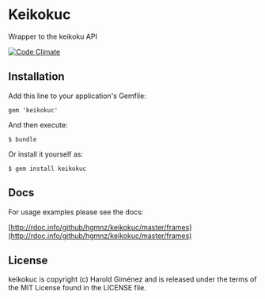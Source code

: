 # Keikokuc

Wrapper to the keikoku API

[![Code Climate](https://codeclimate.com/badge.png)](https://codeclimate.com/github/hgmnz/keikokuc)

## Installation

Add this line to your application's Gemfile:

    gem 'keikokuc'

And then execute:

    $ bundle

Or install it yourself as:

    $ gem install keikokuc

## Docs

For usage examples please see the docs:

[http://rdoc.info/github/hgmnz/keikokuc/master/frames](http://rdoc.info/github/hgmnz/keikokuc/master/frames)

## License

keikokuc is copyright (c) Harold Giménez and is released under the terms of the
MIT License found in the LICENSE file.
